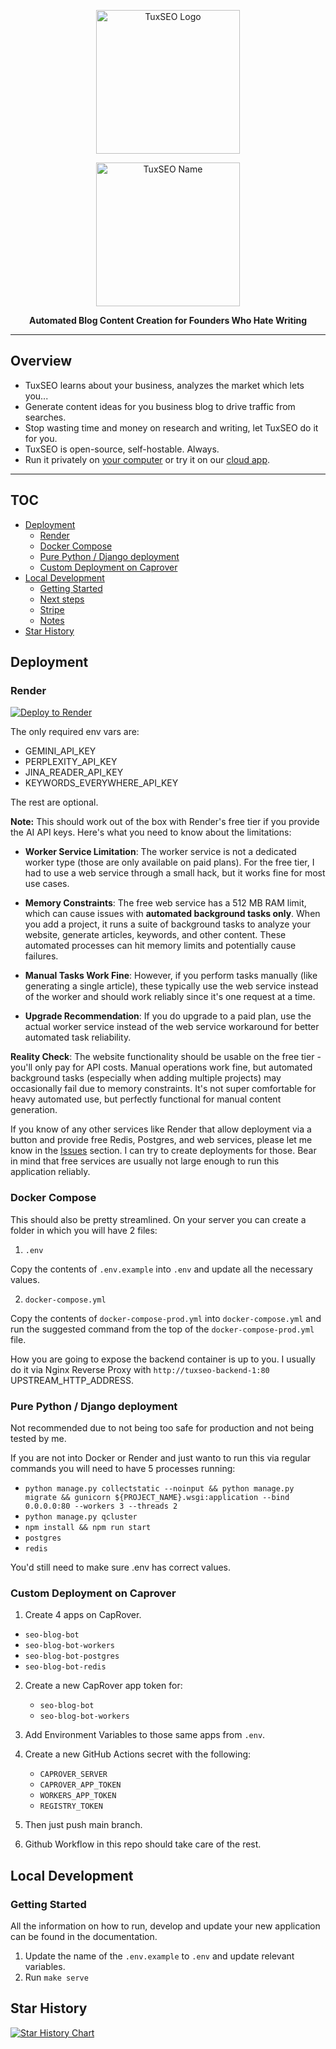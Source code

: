 <p align="center"><img src="https://minio-api.cr.lvtd.dev/seo-blog-bot-prod/logo512.png" width="230" alt="TuxSEO Logo"></p>

<div align="center">

<img src="https://minio-api.cr.lvtd.dev/seo-blog-bot-prod/logo-large.png" width="230" alt="TuxSEO Name">

<b>Automated Blog Content Creation for Founders Who Hate Writing</b>
</div>

***

## Overview

- TuxSEO learns about your business, analyzes the market which lets you...
- Generate content ideas for you business blog to drive traffic from searches.
- Stop wasting time and money on research and writing, let TuxSEO do it for you.
- TuxSEO is open-source, self-hostable. Always.
- Run it privately on [your computer](#deployment) or try it on our [cloud app](https://tuxseo.com).

***

## TOC

- [Deployment](#deployment)
  - [Render](#render)
  - [Docker Compose](#docker-compose)
  - [Pure Python / Django deployment](#pure-python--django-deployment)
  - [Custom Deployment on Caprover](#custom-deployment-on-caprover)
- [Local Development](#local-development)
  - [Getting Started](#getting-started)
  - [Next steps](#next-steps)
  - [Stripe](#stripe)
  - [Notes](#notes)
- [Star History](#star-history)


## Deployment

### Render

[![Deploy to Render](https://render.com/images/deploy-to-render-button.svg)](https://render.com/deploy?repo=https://github.com/rasulkireev/tuxseo)

The only required env vars are:
- GEMINI_API_KEY
- PERPLEXITY_API_KEY
- JINA_READER_API_KEY
- KEYWORDS_EVERYWHERE_API_KEY

The rest are optional.

**Note:** This should work out of the box with Render's free tier if you provide the AI API keys. Here's what you need to know about the limitations:

- **Worker Service Limitation**: The worker service is not a dedicated worker type (those are only available on paid plans). For the free tier, I had to use a web service through a small hack, but it works fine for most use cases.

- **Memory Constraints**: The free web service has a 512 MB RAM limit, which can cause issues with **automated background tasks only**. When you add a project, it runs a suite of background tasks to analyze your website, generate articles, keywords, and other content. These automated processes can hit memory limits and potentially cause failures.

- **Manual Tasks Work Fine**: However, if you perform tasks manually (like generating a single article), these typically use the web service instead of the worker and should work reliably since it's one request at a time.

- **Upgrade Recommendation**: If you do upgrade to a paid plan, use the actual worker service instead of the web service workaround for better automated task reliability.

**Reality Check**: The website functionality should be usable on the free tier - you'll only pay for API costs. Manual operations work fine, but automated background tasks (especially when adding multiple projects) may occasionally fail due to memory constraints. It's not super comfortable for heavy automated use, but perfectly functional for manual content generation.

If you know of any other services like Render that allow deployment via a button and provide free Redis, Postgres, and web services, please let me know in the [Issues](https://github.com/rasulkireev/tuxseo/issues) section. I can try to create deployments for those. Bear in mind that free services are usually not large enough to run this application reliably.


### Docker Compose

This should also be pretty streamlined. On your server you can create a folder in which you will have 2 files:

1. `.env`

Copy the contents of `.env.example` into `.env` and update all the necessary values.

2. `docker-compose.yml`

Copy the contents of `docker-compose-prod.yml` into `docker-compose.yml` and run the suggested command from the top of the `docker-compose-prod.yml` file.

How you are going to expose the backend container is up to you. I usually do it via Nginx Reverse Proxy with `http://tuxseo-backend-1:80` UPSTREAM_HTTP_ADDRESS.


### Pure Python / Django deployment

Not recommended due to not being too safe for production and not being tested by me.

If you are not into Docker or Render and just wanto to run this via regular commands you will need to have 5 processes running:
- `python manage.py collectstatic --noinput && python manage.py migrate && gunicorn ${PROJECT_NAME}.wsgi:application --bind 0.0.0.0:80 --workers 3 --threads 2`
- `python manage.py qcluster`
- `npm install && npm run start`
- `postgres`
- `redis`

You'd still need to make sure .env has correct values.

### Custom Deployment on Caprover

1. Create 4 apps on CapRover.
  - `seo-blog-bot`
  - `seo-blog-bot-workers`
  - `seo-blog-bot-postgres`
  - `seo-blog-bot-redis`

2. Create a new CapRover app token for:
   - `seo-blog-bot`
   - `seo-blog-bot-workers`

3. Add Environment Variables to those same apps from `.env`.

4. Create a new GitHub Actions secret with the following:
   - `CAPROVER_SERVER`
   - `CAPROVER_APP_TOKEN`
   - `WORKERS_APP_TOKEN`
   - `REGISTRY_TOKEN`

5. Then just push main branch.

6. Github Workflow in this repo should take care of the rest.

## Local Development

### Getting Started

All the information on how to run, develop and update your new application can be found in the documentation.

1. Update the name of the `.env.example` to `.env` and update relevant variables.
2. Run `make serve`

## Star History

[![Star History Chart](https://api.star-history.com/svg?repos=rasulkireev/tuxseo&type=Date)](https://www.star-history.com/#rasulkireev/tuxseo&Date)
